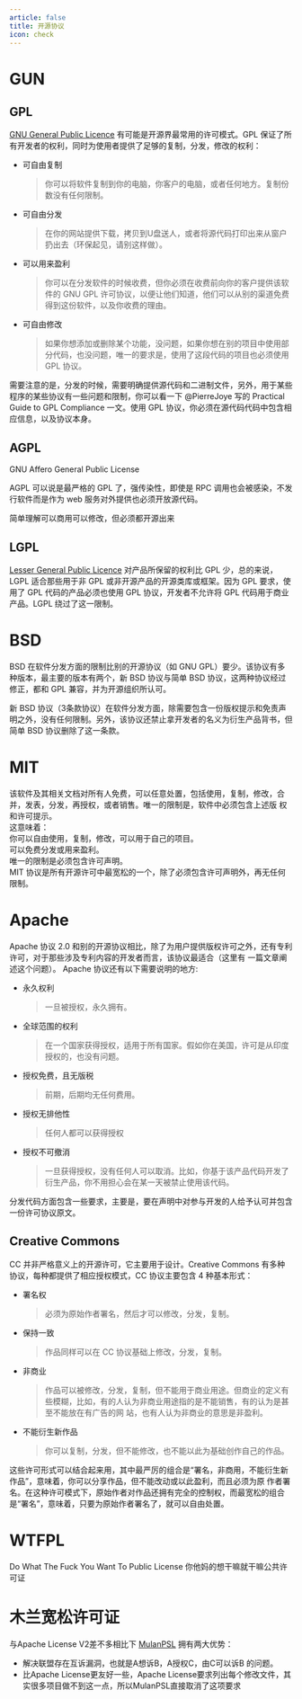 ```yaml
---
article: false
title: 开源协议
icon: check
---
```

# GUN

## GPL

[GNU General Public Licence](http://www.opensource.org/licenses/gpl-2.0.php)
 有可能是开源界最常用的许可模式。GPL 保证了所有开发者的权利，同时为使用者提供了足够的复制，分发，修改的权利：

* 可自由复制
  > 你可以将软件复制到你的电脑，你客户的电脑，或者任何地方。复制份数没有任何限制。

* 可自由分发
  > 在你的网站提供下载，拷贝到U盘送人，或者将源代码打印出来从窗户扔出去（环保起见，请别这样做）。

* 可以用来盈利
  > 你可以在分发软件的时候收费，但你必须在收费前向你的客户提供该软件的 GNU GPL 许可协议，以便让他们知道，他们可以从别的渠道免费得到这份软件，以及你收费的理由。

* 可自由修改
  > 如果你想添加或删除某个功能，没问题，如果你想在别的项目中使用部分代码，也没问题，唯一的要求是，使用了这段代码的项目也必须使用 GPL 协议。

需要注意的是，分发的时候，需要明确提供源代码和二进制文件，另外，用于某些程序的某些协议有一些问题和限制，你可以看一下 @PierreJoye 写的 Practical Guide to GPL Compliance 一文。使用 GPL 协议，你必须在源代码代码中包含相应信息，以及协议本身。

## AGPL

GNU Affero General Public License

AGPL 可以说是最严格的 GPL 了，强传染性，即使是 RPC 调用也会被感染，不发行软件而是作为 web 服务对外提供也必须开放源代码。

简单理解可以商用可以修改，但必须都开源出来

## LGPL

[Lesser General Public Licence](http://www.opensource.org/licenses/lgpl-2.1.php)
对产品所保留的权利比 GPL 少，总的来说，LGPL 适合那些用于非 GPL 或非开源产品的开源类库或框架。因为 GPL 要求，使用了 GPL 代码的产品必须也使用 GPL 协议，开发者不允许将 GPL 代码用于商业产品。LGPL 绕过了这一限制。

# BSD

BSD 在软件分发方面的限制比别的开源协议（如 GNU GPL）要少。该协议有多种版本，最主要的版本有两个，新 BSD 协议与简单 BSD 协议，这两种协议经过修正，都和 GPL 兼容，并为开源组织所认可。

新 BSD 协议（3条款协议）在软件分发方面，除需要包含一份版权提示和免责声明之外，没有任何限制。另外，该协议还禁止拿开发者的名义为衍生产品背书，但简单 BSD 协议删除了这一条款。

# MIT

该软件及其相关文档对所有人免费，可以任意处置，包括使用，复制，修改，合并，发表，分发，再授权，或者销售。唯一的限制是，软件中必须包含上述版 权和许可提示。  
这意味着：  
你可以自由使用，复制，修改，可以用于自己的项目。  
可以免费分发或用来盈利。  
唯一的限制是必须包含许可声明。  
MIT 协议是所有开源许可中最宽松的一个，除了必须包含许可声明外，再无任何限制。

# Apache

Apache 协议 2.0 和别的开源协议相比，除了为用户提供版权许可之外，还有专利许可，对于那些涉及专利内容的开发者而言，该协议最适合（这里有 一篇文章阐述这个问题）。
Apache 协议还有以下需要说明的地方:

* 永久权利
  > 一旦被授权，永久拥有。

* 全球范围的权利
  > 在一个国家获得授权，适用于所有国家。假如你在美国，许可是从印度授权的，也没有问题。

* 授权免费，且无版税
  > 前期，后期均无任何费用。

* 授权无排他性
  > 任何人都可以获得授权

* 授权不可撤消
  > 一旦获得授权，没有任何人可以取消。比如，你基于该产品代码开发了衍生产品，你不用担心会在某一天被禁止使用该代码。

分发代码方面包含一些要求，主要是，要在声明中对参与开发的人给予认可并包含一份许可协议原文。

## Creative Commons

CC 并非严格意义上的开源许可，它主要用于设计。Creative Commons 有多种协议，每种都提供了相应授权模式，CC 协议主要包含 4 种基本形式：

* 署名权  
  > 必须为原始作者署名，然后才可以修改，分发，复制。  

* 保持一致
  > 作品同样可以在 CC 协议基础上修改，分发，复制。

* 非商业
  > 作品可以被修改，分发，复制，但不能用于商业用途。但商业的定义有些模糊，比如，有的人认为非商业用途指的是不能销售，有的认为是甚至不能放在有广告的网 站，也有人认为非商业的意思是非盈利。

* 不能衍生新作品
  > 你可以复制，分发，但不能修改，也不能以此为基础创作自己的作品。

这些许可形式可以结合起来用，其中最严厉的组合是“署名，非商用，不能衍生新作品”，意味着，你可以分享作品，但不能改动或以此盈利，而且必须为原 作者署名。在这种许可模式下，原始作者对作品还拥有完全的控制权，而最宽松的组合是“署名”，意味着，只要为原始作者署名了，就可以自由处置。

# WTFPL

Do What The Fuck You Want To Public License
你他妈的想干嘛就干嘛公共许可证

# 木兰宽松许可证

与Apache License V2差不多相比下 [MulanPSL](https://license.coscl.org.cn/MulanPSL/) 拥有两大优势：

* 解决联盟存在互诉漏洞，也就是A想诉B，A授权C，由C可以诉B 的问题。
* 比Apache License更友好一些，Apache License要求列出每个修改文件，其实很多项目做不到这一点，所以MulanPSL直接取消了这项要求
